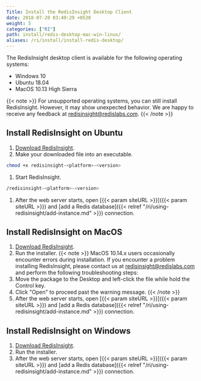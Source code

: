 ```yaml
---
Title: Install the RedisInsight Desktop Client
date: 2018-07-20 03:49:29 +0530
weight: 5
categories: ["RI"]
path: install/redis-desktop-mac-win-linux/
aliases: /ri/install/install-redis-desktop/
---
```

The RedisInsight desktop client is available for the following operating systems:

- Windows 10
- Ubuntu 18.04
- MacOS 10.13 High Sierra

{{< note >}}
For unsupported operating systems, you can still install RedisInsight. However, it may show unexpected behavior.
We are happy to receive any feedback at [redisinsight@redislabs.com](mailto:redisinsight@redislabs.com).
{{< /note >}}

## Install RedisInsight on Ubuntu

1. [Download RedisInsight](https://redislabs.com/redisinsight/).
1. Make your downloaded file into an executable.

```sh
chmod +x redisinsight-<platform>-<version>
```

1. Start RedisInsight.

```sh
/redisinsight-<platform>-<version>
```

1. After the web server starts, open [{{< param siteURL >}}]({{< param siteURL >}}) and [add a Redis database]({{< relref "/ri/using-redisinsight/add-instance.md" >}}) connection.

## Install RedisInsight on MacOS

1. [Download RedisInsight](https://redislabs.com/redisinsight/).
1. Run the installer.
        {{< note >}}
MacOS 10.14.x users occasionally encounter errors during installation.
If you encounter a problem installing RedisInsight, please contact us at [redisinsight@redislabs.com](mailto:redisinsight@redislabs.com) and perform the following troubleshooting steps:
1. Move the package to the Desktop and left-click the file while hold the Control key.
1. Click "Open" to proceed past the warning message.
        {{< /note >}}
1. After the web server starts, open [{{< param siteURL >}}]({{< param siteURL >}}) and [add a Redis database]({{< relref "/ri/using-redisinsight/add-instance.md" >}}) connection.

## Install RedisInsight on Windows

1. [Download RedisInsight](https://redislabs.com/redisinsight/).
1. Run the installer.
1. After the web server starts, open [{{< param siteURL >}}]({{< param siteURL >}}) and [add a Redis database]({{< relref "/ri/using-redisinsight/add-instance.md" >}}) connection.

